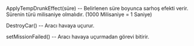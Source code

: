 ApplyTempDrunkEffect(süre) -- Belirlenen süre boyunca sarhoş efekti verir. Sürenin türü milisaniye olmalıdır. (1000 Milisaniye = 1 Saniye)

DestroyCar() -- Aracı havaya uçurur.

setMissionFailed() -- Aracı havaya uçurmadan görevi bitirir.
